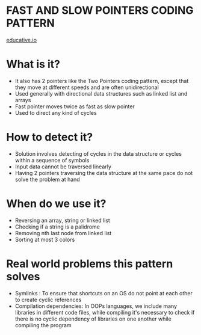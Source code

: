 # FAST AND SLOW POINTERS CODING PATTERN
[educative.io](https://www.educative.io/courses/grokking-coding-interview-patterns-javascript/fast-and-slow-pointers-introduction)

# What is it?
- It also has 2 pointers like the Two Pointers coding pattern, except that they move at different speeds and are often unidirectional
- Used generally with directional data structures such as linked list and arrays
- Fast pointer moves twice as fast as slow pointer
- Used to direct any kind of cycles

# How to detect it?
- Solution involves detecting of cycles in the data structure or cycles within a sequence of symbols
- Input data cannot be traversed linearly
- Having 2 pointers traversing the data structure at the same pace do not solve the problem at hand

# When do we use it?
- Reversing an array, string or linked list
- Checking if a string is a palidrome
- Removing nth last node from linked list
- Sorting at most 3 colors

# Real world problems this pattern solves
- Symlinks : To ensure that shortcuts on an OS do not point at each other to create cyclic references
- Compilation dependencies: In OOPs languages, we include many libraries in different code files, while compiling it's necessary to check if there is no cyclic dependency of libraries on one another while compiling the program
